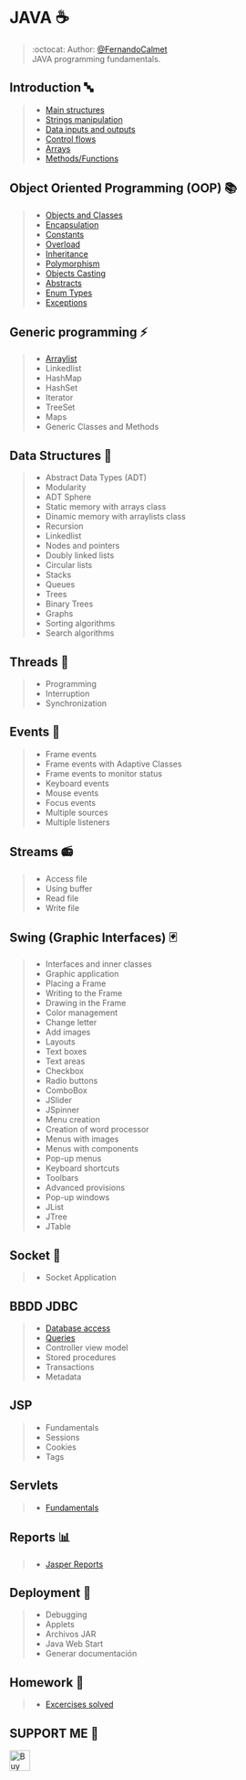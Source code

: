 # JAVA :coffee:

> :octocat: Author: [@FernandoCalmet](https://github.com/FernandoCalmet)  
JAVA programming fundamentals.
  
## Introduction :abc:

> - [Main structures](01-Introduccion/01_EstructurasPrincipales)
> - [Strings manipulation](01-Introduccion/02_ManipulacionCadenas)
> - [Data inputs and outputs](01-Introduccion/03_EntradasSalidasDatos)
> - [Control flows](01-Introduccion/04_FlujoControl)
> - [Arrays](01-Introduccion/05_Arreglos)
> - [Methods/Functions](01-Introduccion/06_Metodos)
  
## Object Oriented Programming (OOP) :books:

> - [Objects and Classes](02-POO/ClasesObjetos/src)
> - [Encapsulation](02-POO/Encapsulamiento/src)
> - [Constants](02-POO/Constantes/src)
> - [Overload](02-POO/Sobrecarga/src)
> - [Inheritance](02-POO/Herencia/src)
> - [Polymorphism](02-POO/Polimorfismo/src)
> - [Objects Casting](02-POO/CastingObjetos/src)
> - [Abstracts](02-POO/Abstractos)
> - [Enum Types](02-POO/TiposEnumerados/src)
> - [Exceptions](02-POO/Excepciones/src)
  
## Generic programming :zap:

> - [Arraylist](03-GenericProgramming/ArrayList)
> - Linkedlist
> - HashMap
> - HashSet
> - Iterator
> - TreeSet
> - Maps
> - Generic Classes and Methods

## Data Structures :bridge_at_night:

> - Abstract Data Types (ADT)
> - Modularity
> - ADT Sphere
> - Static memory with arrays class
> - Dinamic memory with arraylists class
> - Recursion
> - Linkedlist
> - Nodes and pointers
> - Doubly linked lists
> - Circular lists
> - Stacks
> - Queues
> - Trees
> - Binary Trees
> - Graphs
> - Sorting algorithms
> - Search algorithms
  
## Threads :traffic_light:

> - Programming
> - Interruption
> - Synchronization
  
## Events :tada:

> - Frame events
> - Frame events with Adaptive Classes
> - Frame events to monitor status
> - Keyboard events
> - Mouse events
> - Focus events
> - Multiple sources
> - Multiple listeners
  
## Streams :radio:

> - Access file
> - Using buffer
> - Read file
> - Write file
  
## Swing (Graphic Interfaces) :black_joker:

> - Interfaces and inner classes
> - Graphic application
> - Placing a Frame
> - Writing to the Frame
> - Drawing in the Frame
> - Color management
> - Change letter
> - Add images
> - Layouts
> - Text boxes
> - Text areas
> - Checkbox
> - Radio buttons
> - ComboBox
> - JSlider
> - JSpinner
> - Menu creation
> - Creation of word processor
> - Menus with images
> - Menus with components
> - Pop-up menus
> - Keyboard shortcuts
> - Toolbars
> - Advanced provisions
> - Pop-up windows
> - JList
> - JTree
> - JTable
  
## Socket :speech_balloon:

> - Socket Application
  
## BBDD JDBC

> - [Database access](09-BBDD-JDBC/BBDD_JDBC/src/Acceso)
> - [Queries](09-BBDD-JDBC/BBDD_JDBC/src/ConsultasPreparadas)
> - Controller view model
> - Stored procedures
> - Transactions
> - Metadata
  
## JSP

> - Fundamentals
> - Sessions
> - Cookies
> - Tags
  
## Servlets

> - [Fundamentals](11-Servlets)

## Reports :bar_chart:

> - [Jasper Reports](12-Reports)
  
## Deployment :rocket:

> - Debugging
> - Applets
> - Archivos JAR
> - Java Web Start
> - Generar documentación

## Homework :scroll:

> - [Excercises solved](00-Homeworks)
  

## SUPPORT ME :sparkling_heart:

<a href='https://ko-fi.com/fernandocalmet' target='_blank'>
  <img height='36' style='border:0px;height:36px;' src='https://az743702.vo.msecnd.net/cdn/kofi3.png?v=2' border='0' alt='Buy Me a Coffee at ko-fi.com' />
</a>